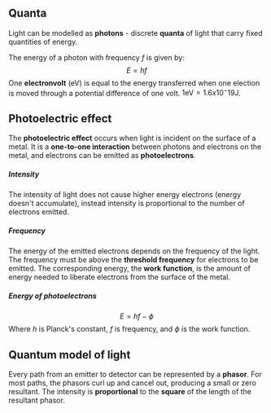## Quanta
Light can be modelled as **photons** - discrete **quanta** of light that carry fixed quantities of energy.

The energy of a photon with frequency $f$ is given by:
$$E = hf$$
One **electronvolt** ($\mathrm{eV}$) is equal to the energy transferred when one election is moved through a potential difference of one volt. $1\mathrm{eV} = 1.6x10^-19 \mathrm{J}$.

## Photoelectric effect
The **photoelectric effect** occurs when light is incident on the surface of a metal. It is a **one-to-one interaction** between photons and electrons on the metal, and electrons can be emitted as **photoelectrons**. 
##### Intensity
The intensity of light does not cause higher energy electrons (energy doesn't accumulate), instead intensity is proportional to the number of electrons emitted.
##### Frequency
The energy of the emitted electrons depends on the frequency of the light. The frequency must be above the **threshold frequency** for electrons to be emitted. The corresponding energy, the **work function**, is the amount of energy needed to liberate electrons from the surface of the metal.
##### Energy of photoelectrons
$$E = hf - \phi$$
Where $h$ is Planck's constant, $f$ is frequency, and $\phi$ is the work function.

## Quantum model of light
Every path from an emitter to detector can be represented by a **phasor**. For most paths, the phasors curl up and cancel out, producing a small or zero resultant. The intensity is **proportional** to the **square** of the length of the resultant phasor.
